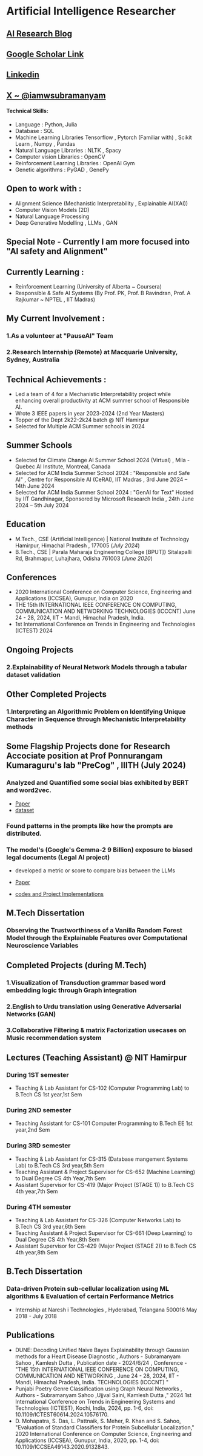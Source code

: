 # Artificial Intelligence Researcher

## [AI Research Blog](https://medium.com/@wsubramanyamsahoo)
## [Google Scholar Link](https://scholar.google.com/citations?user=nCPzp6YAAAAJ&hl=en&oi=ao)
## [Linkedin](https://www.linkedin.com/in/sahoosubramanyam/)
## [X ~ @iamwsubramanyam](https://x.com/iamwsubramanyam)



#### Technical Skills: 
- Language : Python, Julia 
- Database : SQL
- Machine Learning Libraries  Tensorflow , Pytorch (Familiar with) , Scikit Learn , Numpy , Pandas
- Natural Language Libraries :  NLTK , Spacy
- Computer vision Libraries :  OpenCV
- Reinforcement Learning Libraries : OpenAI Gym
- Genetic algorithms : PyGAD , GenePy

  
## Open to work with :
- Alignment Science (Mechanistic Interpretability , Explainable AI(XAI))
- Computer Vision Models (2D)
- Natural Language Processing
- Deep Generative Modelling , LLMs , GAN

## Special Note - Currently I am more focused into "AI safety and Alignment" 
  

## Currently Learning :
- Reinforcement Learning (University of Alberta ~ Coursera)
- Responsible & Safe AI Systems (By Prof. PK, Prof. B Ravindran, Prof. A Rajkumar ~ NPTEL , IIT Madras)


## My Current Involvement :
### 1.As a volunteer at "PauseAI" Team
### 2.Research Internship (Remote) at Macquarie University, Sydney, Australia

## Technical Achievements :

- Led a team of 4 for a Mechanistic Interpretability project while enhancing overall productivity at ACM summer school of Responsible AI.
- Wrote 3 IEEE papers in year 2023-2024 (2nd Year Masters)
- Topper of the Dept 2k22-2k24 batch @ NIT Hamirpur
- Selected for Multiple ACM Summer schools in 2024

  


## Summer Schools
- Selected for Climate Change AI Summer School 2024 (Virtual) , Mila - Quebec AI Institute, Montreal, Canada
- Selected for ACM India Summer School 2024 : "Responsible and Safe AI" , Centre for Responsible AI (CeRAI), IIT Madras , 3rd June 2024 – 14th June 2024
- Selected for ACM India Summer School 2024 : "GenAI for Text" Hosted by IIT Gandhinagar, Sponsored by Microsoft Research India , 24th June 2024 – 5th July 2024



## Education							       		
- M.Tech., CSE (Artificial Intelligence) | National Institute of Technology Hamirpur, Himachal Pradesh , 177005 (_July 2024_)		        		
- B.Tech., CSE | Parala Maharaja Engineering College [BPUT]}  Sitalapalli Rd, Brahmapur, Luhajhara, Odisha 761003 (_June 2020_)
  
## Conferences
 - 2020 International Conference on Computer Science, Engineering and Applications (ICCSEA), Gunupur, India on 2020
 - THE 15th INTERNATIONAL IEEE CONFERENCE ON COMPUTING, COMMUNICATION AND NETWORKING TECHNOLOGIES (ICCCNT) June 24 - 28, 2024, IIT - Mandi, Himachal Pradesh, India.
 - 1st International Conference on Trends in Engineering and Technologies (ICTEST) 2024
  
## Ongoing Projects  

### 2.Explainability of Neural Network Models through a tabular dataset validation

## Other Completed Projects
### 1.Interpreting an Algorithmic Problem on Identifying Unique Character in Sequence through Mechanistic Interpretability methods





## Some Flagship Projects done for Research Accociate position at Prof Ponnurangam Kumaraguru's lab "PreCog" , IIITH (July 2024)

### Analyzed and Quantified some social bias exhibited by  BERT and word2vec.
- [Paper](https://arxiv.org/abs/2209.12226)
- [dataset](https://github.com/google-research-datasets/nlp-fairness-for-india.)
### Found patterns in the prompts like how the prompts are distributed.
### The model's (Google's Gemma-2 9 Billion) exposure to biased legal documents (Legal AI project)
- developed a metric or score to compare bias between the LLMs
- [Paper](https://arxiv.org/abs/2402.10567)

- [codes and Project Implementations](https://github.com/SubramanyamSahoo/PreCog-Task)


## M.Tech Dissertation 
### Observing the Trustworthiness of a Vanilla Random Forest Model through the Explainable Features over Computational Neuroscience Variables


## Completed Projects (during M.Tech)
### 1.Visualization of Transduction grammar based word embedding logic through Graph integration
### 2.English to Urdu translation using Generative Adversarial Networks (GAN)
### 3.Collaborative Filtering & matrix Factorization usecases on Music recommendation system 

## Lectures (Teaching Assistant) @ NIT Hamirpur
### During 1ST semester
- Teaching & Lab Assistant for CS-102 (Computer Programming Lab) to B.Tech CS 1st year,1st Sem
  
### During 2ND semester
- Teaching Assistant for CS-101 Computer Programming to B.Tech EE 1st year,2nd Sem


### During 3RD semester 
- Teaching & Lab Assistant for CS-315 (Database mangement Systems Lab) to B.Tech CS 3rd year,5th Sem  
- Teaching Assistant & Project Supervisor for CS-652 (Machine Learning) to Dual Degree CS 4th Year,7th Sem
- Assistant Supervisor for CS-419 (Major Project (STAGE 1)) to B.Tech CS 4th year,7th Sem

### During 4TH semester 
- Teaching & Lab Assistant for CS-326 (Computer Networks Lab) to B.Tech CS 3rd year,6th Sem 
- Teaching Assistant & Project Supervisor for CS-661 (Deep Learning) to Dual Degree CS 4th Year,8th Sem
- Assistant Supervisor for CS-429 (Major Project (STAGE 2)) to B.Tech CS 4th year,8th Sem

  
## B.Tech Dissertation 
### Data-driven Protein sub-cellular localization using ML algorithms & Evaluation of certain Performance Metrics
- Internship at Naresh i Technologies , Hyderabad, Telangana 500016 May 2018 - July 2018

## Publications
- DUNE: Decoding Unified Naive Bayes Explainability through Gaussian methods for a Heart Disease Diagnostic , Authors - Subramanyam Sahoo , Kamlesh Dutta , Publication date - 2024/6/24 , Conference - "THE 15th INTERNATIONAL IEEE CONFERENCE ON COMPUTING, COMMUNICATION AND NETWORKING , June 24 - 28, 2024, IIT - Mandi, Himachal Pradesh, India. TECHNOLOGIES (ICCCNT) "
- Punjabi Poetry Genre Classification using Graph Neural Networks , Authors - Subramanyam Sahoo ,Ujjval Saini, Kamlesh Dutta ," 2024 1st International Conference on Trends in Engineering Systems and Technologies (ICTEST), Kochi, India, 2024, pp. 1-6, doi: 10.1109/ICTEST60614.2024.10576170.
- D. Mohapatra, S. Das, L. Pattnaik, S. Meher, R. Khan and S. Sahoo, "Evaluation of Standard Classifiers for Protein Subcellular Localization," 2020 International Conference on Computer Science, Engineering and Applications (ICCSEA), Gunupur, India, 2020, pp. 1-4, doi: 10.1109/ICCSEA49143.2020.9132843.






